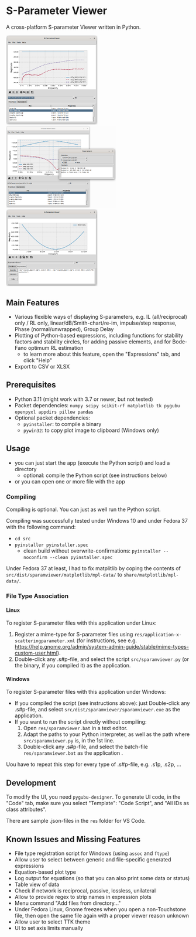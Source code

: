 S-Parameter Viewer
==================

A cross-platform S-parameter Viewer written in Python.

<img src="./doc/screenshot_mainwin_s2p.png" width="250" /> <img src="./doc/screenshot_mainwin_markers.png" width="300" /> <img src="./doc/screenshot_mainwin_expr.png" width="250" />


Main Features
-------------

- Various flexible ways of displaying S-parameters, e.g. IL (all/reciprocal) only / RL only, linear/dB/Smith-chart/re-im, impulse/step response, Phase (normal/unwrapped), Group Delay
- Plotting of Python-based expressions, including functions for stability factors and stability circles, for adding passive elements, and for Bode-Fano optimum RL estimation
    - to learn more about this feature, open the "Expressions" tab, and click "Help"
- Export to CSV or XLSX


Prerequisites
-------------

- Python 3.11 (might work with 3.7 or newer, but not tested)
- Packet dependencies: `numpy scipy scikit-rf matplotlib tk pygubu openpyxl appdirs pillow pandas`
- Optional packet dependencies:
    - `pyinstaller`: to compile a binary
    - `pywin32`: to copy plot image to clipboard (Windows only)


Usage
-----

- you can just start the app (execute the Python script) and load a directory
    - optional: compile the Python script (see instructions below)
- or you can open one or more file with the app


### Compiling

Compiling is optional. You can just as well run the Python script.

Compiling was successfully tested under Windows 10 and under Fedora 37 with the following command:
- `cd src`
- `pyinstaller pyinstaller.spec`
    - clean build without overwrite-confirmations: `pyinstaller --noconfirm --clean pyinstaller.spec`

Under Fedora 37 at least, I had to fix matplitlib by coping the contents of `src/dist/sparamviewer/matplotlib/mpl-data/` to `share/matplotlib/mpl-data/`.


### File Type Association

#### Linux

To register S-parameter files with this application under Linux:

1. Register a mime-type for S-parameter files using `res/application-x-scatteringparameter.xml` (for instructions, see e.g. <https://help.gnome.org/admin/system-admin-guide/stable/mime-types-custom-user.html>).
2. Double-click any .s#p-file, and select the script `src/sparamviewer.py` (or the binary, if you compiled it) as the application.

#### Windows

To register S-parameter files with this application under Windows:

- If you compiled the script (see instructions above): just Double-click any .s#p-file, and select `src/dist/sparamviewer/sparamviewer.exe` as the application.
- If you want to run the script directly without compiling:
    1. Open `res/sparamviewer.bat` in a text editor.
    2. Adapt the paths to your Python interpreter, as well as the path where `src/sparamviewer.py` is, in the 1st line.
    3. Double-click any .s#p-file, and select the batch-file `res/sparamviewer.bat` as the application .

Uou have to repeat this step for every type of .s#p-file, e.g. .s1p, .s2p, ...


Development
-----------

To modify the UI, you need `pygubu-designer`. To generate UI code, in the "Code" tab, make sure you select "Template": "Code Script", and "All IDs as class attributes".

There are sample .json-files in the `res` folder for VS Code.



Known Issues and Missing Features
---------------------------------

- File type registration script for Windows (using `assoc` and `ftype`)
- Allow user to select between generic and file-specific generated expressions
- Equation-based plot type
- Log output for equations (so that you can also print some data or status)
- Table view of data
- Check if network is reciprocal, passive, lossless, unilateral
- Allow to provide regex to strip names in expression plots
- Menu command "Add files from directory..."
- Under Fedora Linux, Gnome freezes when you open a non-Touchstone file, then open the same file again with a proper viewer reason unknown
- Allow user to select TTK theme
- UI to set axis limits manually
